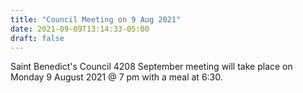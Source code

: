 ```yaml
---
title: "Council Meeting on 9 Aug 2021"
date: 2021-09-09T13:14:33-05:00
draft: false
---
```


Saint Benedict's Council 4208 September meeting will take place on Monday 9 August 2021 @ 7 pm with a meal at 6:30.

